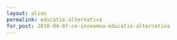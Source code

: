 ```yaml
---
layout: alias
permalink: educatie-alternativa
for_post: 2018-04-07-ce-inseamna-educatie-alternativa
---
```

